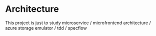 # Architecture

This project is just to study microservice / microfrontend architecture / azure storage emulator / tdd / specflow
